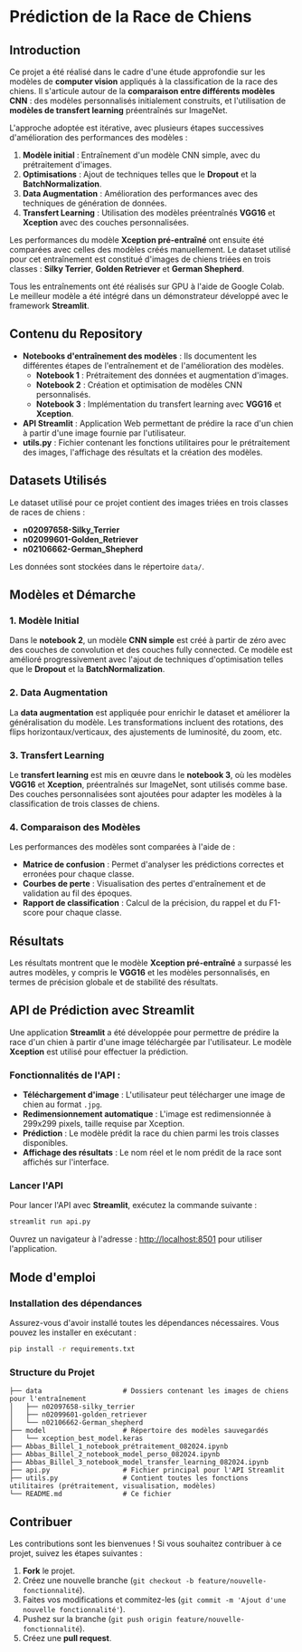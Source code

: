 # Prédiction de la Race de Chiens 

## Introduction

Ce projet a été réalisé dans le cadre d'une étude approfondie sur les modèles de **computer vision** appliqués à la classification de la race des chiens. Il s'articule autour de la **comparaison entre différents modèles CNN** : des modèles personnalisés initialement construits, et l'utilisation de **modèles de transfert learning** préentraînés sur ImageNet.

L'approche adoptée est itérative, avec plusieurs étapes successives d'amélioration des performances des modèles :

1. **Modèle initial** : Entraînement d'un modèle CNN simple, avec du prétraitement d'images.
2. **Optimisations** : Ajout de techniques telles que le **Dropout** et la **BatchNormalization**.
3. **Data Augmentation** : Amélioration des performances avec des techniques de génération de données.
4. **Transfert Learning** : Utilisation des modèles préentraînés **VGG16** et **Xception** avec des couches personnalisées.

Les performances du modèle **Xception pré-entraîné** ont ensuite été comparées avec celles des modèles créés manuellement. Le dataset utilisé pour cet entraînement est constitué d'images de chiens triées en trois classes : **Silky Terrier**, **Golden Retriever** et **German Shepherd**.

Tous les entraînements ont été réalisés sur GPU à l'aide de Google Colab. Le meilleur modèle a été intégré dans un démonstrateur développé avec le framework **Streamlit**.

## Contenu du Repository

- **Notebooks d'entraînement des modèles** : Ils documentent les différentes étapes de l'entraînement et de l'amélioration des modèles.
  - **Notebook 1** : Prétraitement des données et augmentation d'images.
  - **Notebook 2** : Création et optimisation de modèles CNN personnalisés.
  - **Notebook 3** : Implémentation du transfert learning avec **VGG16** et **Xception**.
- **API Streamlit** : Application Web permettant de prédire la race d'un chien à partir d'une image fournie par l'utilisateur.
- **utils.py** : Fichier contenant les fonctions utilitaires pour le prétraitement des images, l'affichage des résultats et la création des modèles.

## Datasets Utilisés

Le dataset utilisé pour ce projet contient des images triées en trois classes de races de chiens :
- **n02097658-Silky_Terrier**
- **n02099601-Golden_Retriever**
- **n02106662-German_Shepherd**

Les données sont stockées dans le répertoire `data/`.

## Modèles et Démarche

### 1. Modèle Initial

Dans le **notebook 2**, un modèle **CNN simple** est créé à partir de zéro avec des couches de convolution et des couches fully connected. Ce modèle est amélioré progressivement avec l'ajout de techniques d'optimisation telles que le **Dropout** et la **BatchNormalization**.

### 2. Data Augmentation

La **data augmentation** est appliquée pour enrichir le dataset et améliorer la généralisation du modèle. Les transformations incluent des rotations, des flips horizontaux/verticaux, des ajustements de luminosité, du zoom, etc.

### 3. Transfert Learning

Le **transfert learning** est mis en œuvre dans le **notebook 3**, où les modèles **VGG16** et **Xception**, préentraînés sur ImageNet, sont utilisés comme base. Des couches personnalisées sont ajoutées pour adapter les modèles à la classification de trois classes de chiens.

### 4. Comparaison des Modèles

Les performances des modèles sont comparées à l'aide de :
- **Matrice de confusion** : Permet d'analyser les prédictions correctes et erronées pour chaque classe.
- **Courbes de perte** : Visualisation des pertes d'entraînement et de validation au fil des époques.
- **Rapport de classification** : Calcul de la précision, du rappel et du F1-score pour chaque classe.

## Résultats

Les résultats montrent que le modèle **Xception pré-entraîné** a surpassé les autres modèles, y compris le **VGG16** et les modèles personnalisés, en termes de précision globale et de stabilité des résultats.

## API de Prédiction avec Streamlit

Une application **Streamlit** a été développée pour permettre de prédire la race d'un chien à partir d'une image téléchargée par l'utilisateur. Le modèle **Xception** est utilisé pour effectuer la prédiction.

### Fonctionnalités de l'API :

- **Téléchargement d'image** : L'utilisateur peut télécharger une image de chien au format `.jpg`.
- **Redimensionnement automatique** : L'image est redimensionnée à 299x299 pixels, taille requise par Xception.
- **Prédiction** : Le modèle prédit la race du chien parmi les trois classes disponibles.
- **Affichage des résultats** : Le nom réel et le nom prédit de la race sont affichés sur l'interface.

### Lancer l'API

Pour lancer l'API avec **Streamlit**, exécutez la commande suivante :

```bash
streamlit run api.py
```

Ouvrez un navigateur à l'adresse : [http://localhost:8501](http://localhost:8501) pour utiliser l'application.

## Mode d'emploi

### Installation des dépendances

Assurez-vous d'avoir installé toutes les dépendances nécessaires. Vous pouvez les installer en exécutant :

```bash
pip install -r requirements.txt
```

### Structure du Projet

```
├── data                    # Dossiers contenant les images de chiens pour l'entraînement
│   ├── n02097658-silky_terrier
│   ├── n02099601-golden_retriever
│   └── n02106662-German_shepherd
├── model                   # Répertoire des modèles sauvegardés
│   └── xception_best_model.keras
├── Abbas_Billel_1_notebook_prétraitement_082024.ipynb
├── Abbas_Billel_2_notebook_model_perso_082024.ipynb
├── Abbas_Billel_3_notebook_model_transfer_learning_082024.ipynb
├── api.py                  # Fichier principal pour l'API Streamlit
├── utils.py                # Contient toutes les fonctions utilitaires (prétraitement, visualisation, modèles)
└── README.md               # Ce fichier
```

## Contribuer

Les contributions sont les bienvenues ! Si vous souhaitez contribuer à ce projet, suivez les étapes suivantes :
1. **Fork** le projet.
2. Créez une nouvelle branche (`git checkout -b feature/nouvelle-fonctionnalité`).
3. Faites vos modifications et commitez-les (`git commit -m 'Ajout d'une nouvelle fonctionnalité'`).
4. Pushez sur la branche (`git push origin feature/nouvelle-fonctionnalité`).
5. Créez une **pull request**.
